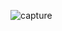 ![capture](https://user-images.githubusercontent.com/18416366/30784729-60611382-a178-11e7-9fef-425809bced16.PNG)
